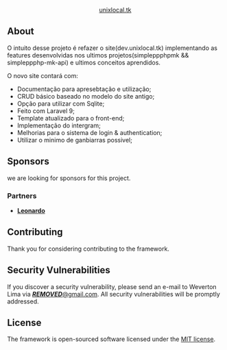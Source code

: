 <p align="center"><a href="https://unixlocal.tk" target="_blank">unixlocal.tk</a></p>

## About

O intuito desse projeto é refazer o site(dev.unixlocal.tk) implementando as
features desenvolvidas nos ultimos projetos(simpleppphpmk && simpleppphp-mk-api)
e ultimos conceitos aprendidos.

O novo site contará com:

- Documentação para apresebtação e utilização;
- CRUD básico baseado no modelo do site antigo;
- Opção para utilizar com Sqlite;
- Feito com Laravel 9;
- Template atualizado para o front-end;
- Implementação do intergram;
- Melhorias para o sistema de login & authentication;
- Utilizar o minimo de ganbiarras possivel;

## Sponsors

we are looking for sponsors for this project.

### Partners
- **[Leonardo](https://leonet.ml)**

## Contributing

Thank you for considering contributing to the framework.

## Security Vulnerabilities

If you discover a security vulnerability, please send an e-mail to Weverton Lima via [***REMOVED***@gmail.com](mailto:***REMOVED***@gmail.com). All security vulnerabilities will be promptly addressed.

## License

The framework is open-sourced software licensed under the [MIT license](https://opensource.org/licenses/MIT).
